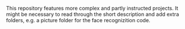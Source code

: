 This repository features more complex and partly instructed projects.
It might be necessary to read through the short description and add extra folders, e.g. a picture folder for the face recognizition code.
